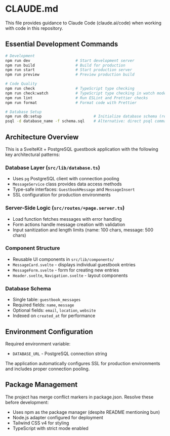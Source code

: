 # CLAUDE.md

This file provides guidance to Claude Code (claude.ai/code) when working with code in this repository.

## Essential Development Commands

```bash
# Development
npm run dev                    # Start development server
npm run build                  # Build for production  
npm run start                  # Start production server
npm run preview                # Preview production build

# Code Quality
npm run check                  # TypeScript type checking
npm run check:watch            # TypeScript type checking in watch mode
npm run lint                   # Run ESLint and Prettier checks
npm run format                 # Format code with Prettier

# Database Setup
npm run db:setup                       # Initialize database schema (requires DATABASE_URL env var)
psql -d database_name -f schema.sql    # Alternative: direct psql command
```

## Architecture Overview

This is a SvelteKit + PostgreSQL guestbook application with the following key architectural patterns:

### Database Layer (`src/lib/database.ts`)
- Uses `pg` PostgreSQL client with connection pooling
- `MessageService` class provides data access methods
- Type-safe interfaces: `GuestbookMessage` and `MessageInsert`
- SSL configuration for production environments

### Server-Side Logic (`src/routes/+page.server.ts`)
- Load function fetches messages with error handling
- Form actions handle message creation with validation
- Input sanitization and length limits (name: 100 chars, message: 500 chars)

### Component Structure
- Reusable UI components in `src/lib/components/`
- `MessageCard.svelte` - displays individual guestbook entries
- `MessageForm.svelte` - form for creating new entries
- `Header.svelte`, `Navigation.svelte` - layout components

### Database Schema
- Single table: `guestbook_messages`
- Required fields: `name`, `message`
- Optional fields: `email`, `location`, `website`
- Indexed on `created_at` for performance

## Environment Configuration

Required environment variable:
- `DATABASE_URL` - PostgreSQL connection string

The application automatically configures SSL for production environments and includes proper connection pooling.

## Package Management
The project has merge conflict markers in package.json. Resolve these before development:
- Uses npm as the package manager (despite README mentioning bun)
- Node.js adapter configured for deployment
- Tailwind CSS v4 for styling
- TypeScript with strict mode enabled
